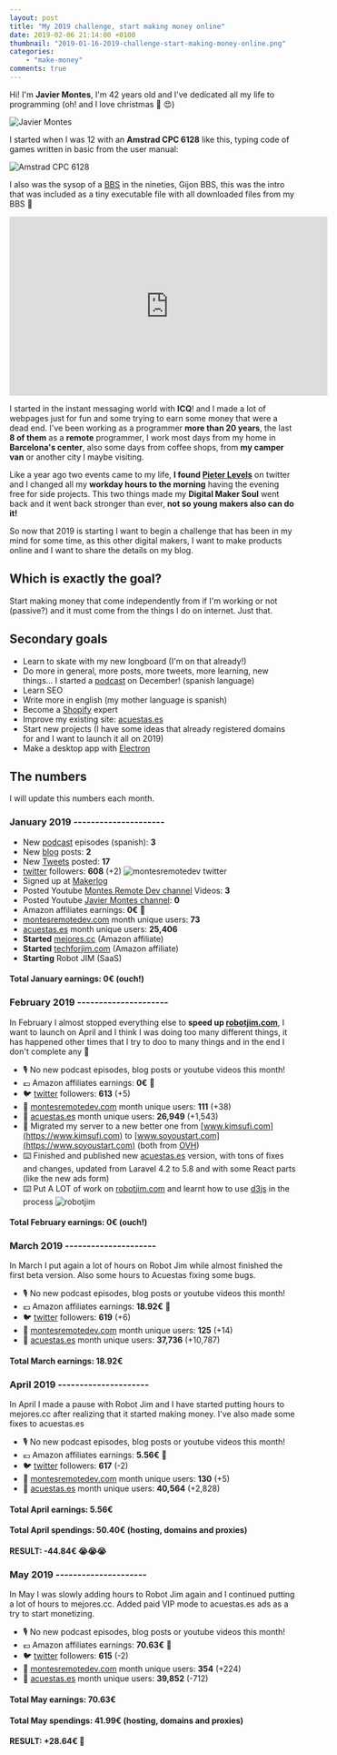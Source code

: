 ```yaml
---
layout: post
title: "My 2019 challenge, start making money online"
date: 2019-02-06 21:14:00 +0100
thumbnail: "2019-01-16-2019-challenge-start-making-money-online.png"
categories:
    - "make-money"
comments: true
---
```


Hi! I'm **Javier Montes**, I'm 42 years old and I've dedicated all my life to programming (oh! and I love christmas 🎅 😍)

![Javier Montes](/assets/images/javier-montes.jpg "Javier Montes")

I started when I was 12 with an **Amstrad CPC 6128** like this, typing code of games written in basic from the user manual:

![Amstrad CPC 6128](/assets/images/amstrad-cpc-6128.jpg "Amstrad CPC 6128")

I also was the sysop of a [BBS](https://en.wikipedia.org/wiki/Bulletin_board_system) in the nineties, Gijon BBS, this was the intro that was included as a tiny executable file with all downloaded files from my BBS 🤩

<center><iframe width="560" height="315" src="https://www.youtube.com/embed/en9TOcOcJj0" frameborder="0" allow="accelerometer; autoplay; encrypted-media; gyroscope; picture-in-picture" allowfullscreen></iframe></center>

I started in the instant messaging world with **ICQ**! and I made a lot of webpages just for fun and some trying to earn some money that were a dead end. I've been working as a programmer **more than 20 years**, the last **8 of them** as a **remote** programmer, I work most days from my home in **Barcelona's center**, also some days from coffee shops, from **my camper van** or another city I maybe visiting.

Like a year ago two events came to my life, **I found [Pieter Levels](https://twitter.com/levelsio)** on twitter and I changed all my **workday hours to the morning** having the evening free for side projects. This two things made my **Digital Maker Soul** went back and it went back stronger than ever, **not so young makers also can do it!**

So now that 2019 is starting I want to begin a challenge that has been in my mind for some time, as this other digital makers, I want to make products online and I want to share the details on my blog.

## Which is exactly the goal?

Start making money that come independently from if I'm working or not (passive?) and it must come from the things I do on internet. Just that.

## Secondary goals
* Learn to skate with my new longboard (I'm on that already!)
* Do more in general, more posts, more tweets, more learning, new things... I started a [podcast](/category/podcast_emprendiendo) on December! (spanish language)
* Learn SEO
* Write more in english (my mother language is spanish)
* Become a [Shopify](https://www.shopify.com) expert
* Improve my existing site: [acuestas.es](https://acuestas.es)
* Start new projects (I have some ideas that already registered domains for and I want to launch it all on 2019)
* Make a desktop app with [Electron](https://electronjs.org/)

## The numbers

I will update this numbers each month.

### January 2019 ---------------------
* New [podcast](/category/podcast_emprendiendo) episodes (spanish): **3**
* New [blog](https://montesremotedev.com) posts: **2**
* New [Tweets](https://twitter.com/montesremotedev) posted: **17**
* [twitter](https://twitter.com/montesremotedev) followers: **608** (+2)
![montesremotedev twitter](/assets/images/twitter-2019-jan-montesremotedev.png "montesremotedev twitter")
* Signed up at [Makerlog](https://getmakerlog.com/@montesremotedev)
* Posted Youtube [Montes Remote Dev channel](https://www.youtube.com/channel/UCmPFJ4kCzhK38iBMq6Y2nlw) Videos: **3**
* Posted Youtube [Javier Montes channel](https://www.youtube.com/channel/UCfbDeLomhGBTwmefbw7vm1w): **0**
* Amazon affiliates earnings: **0€** 🤕
* [montesremotedev.com](https://montesremotedev.com) month unique users: **73**
* [acuestas.es](https://acuestas.es) month unique users: **25,406**
* **Started** [mejores.cc](https://mejores.cc) (Amazon affiliate)
* **Started** [techforjim.com](https://techforjim.com) (Amazon affiliate)
* **Starting** Robot JIM (SaaS)

#### Total January earnings: 0€ (ouch!)

### February 2019 ---------------------

In February I almost stopped everything else to **speed up [robotjim.com](https://robotjim.com)**, I want to launch on April and I think I was doing too many different things, it has happened other times that I try to doo to many things and in the end I don't complete any 🙈

* 🎙️ No new podcast episodes, blog posts or youtube videos this month!
* 💶 Amazon affiliates earnings: **0€** 🤕
* 🐦 [twitter](https://twitter.com/montesremotedev) followers: **613** (+5)
* 👥 [montesremotedev.com](https://montesremotedev.com) month unique users: **111** (+38)
* 👥 [acuestas.es](https://acuestas.es) month unique users: **26,949** (+1,543)
* 💽 Migrated my server to a new better one from [www.kimsufi.com](https://www.kimsufi.com) to [www.soyoustart.com](https://www.soyoustart.com) (both from [OVH](https://www.ovh.com))
* ⌨️ Finished and published new [acuestas.es](https://acuestas.es) version, with tons of fixes and changes, updated from Laravel 4.2 to 5.8 and with some React parts (like the new ads form)
* ⌨️ Put A LOT of work on [robotjim.com](https://robotjim.com) and learnt how to use [d3js](https://d3js.org/) in the process
![robotjim](https://pbs.twimg.com/media/D1YsjxrXgAYljEy.jpg "Robot Jim")

#### Total February earnings: 0€ (ouch!)

### March 2019 ---------------------

In March I put again a lot of hours on Robot Jim while almost finished the first beta version. Also some hours to Acuestas fixing some bugs.

* 🎙️ No new podcast episodes, blog posts or youtube videos this month!
* 💶 Amazon affiliates earnings: **18.92€** 🤑
* 🐦 [twitter](https://twitter.com/montesremotedev) followers: **619** (+6)
* 👥 [montesremotedev.com](https://montesremotedev.com) month unique users: **125** (+14)
* 👥 [acuestas.es](https://acuestas.es) month unique users: **37,736** (+10,787)

#### Total March earnings: 18.92€

### April 2019 ---------------------

In April I made a pause with Robot Jim and I have started putting hours to mejores.cc after realizing that it started making money. I've also made some fixes to acuestas.es

* 🎙️ No new podcast episodes, blog posts or youtube videos this month!
* 💶 Amazon affiliates earnings: **5.56€** 🤑
* 🐦 [twitter](https://twitter.com/montesremotedev) followers: **617** (-2)
* 👥 [montesremotedev.com](https://montesremotedev.com) month unique users: **130** (+5)
* 👥 [acuestas.es](https://acuestas.es) month unique users: **40,564** (+2,828)

#### Total April earnings: 5.56€
#### Total April spendings: 50.40€ (hosting, domains and proxies)
#### RESULT: -44.84€ 😭😭😭

### May 2019 ---------------------

In May I was slowly adding hours to Robot Jim again and I continued putting a lot of hours to mejores.cc.
Added paid VIP mode to acuestas.es ads as a try to start monetizing.

* 🎙️ No new podcast episodes, blog posts or youtube videos this month!
* 💶 Amazon affiliates earnings: **70.63€** 🤑
* 🐦 [twitter](https://twitter.com/montesremotedev) followers: **615** (-2)
* 👥 [montesremotedev.com](https://montesremotedev.com) month unique users: **354** (+224)
* 👥 [acuestas.es](https://acuestas.es) month unique users: **39,852** (-712)

#### Total May earnings: 70.63€
#### Total May spendings: 41.99€ (hosting, domains and proxies)
#### RESULT: +28.64€ 🤗